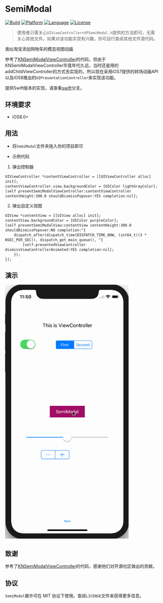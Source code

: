 # SemiModal

[![Build](https://img.shields.io/wercker/ci/wercker/docs.svg)]()
[![Platform](https://img.shields.io/badge/platform-iOS-blue.svg?style=flat)]()
[![Language](https://img.shields.io/badge/platform-Objective%20C-blue.svg?style=flat)]()
[![License](https://img.shields.io/badge/license-MIT-orange.svg?style=flat)]()

> 使用者只需关心`UIViewController+XPSemiModal.h`提供的方法即可，无需关心其他文件。如果对该功能实现有兴趣，你可自行查阅其他文件源代码。

类似淘宝添加购物车的模态视图动画

参考了[KNSemiModalViewController](https://github.com/kentnguyen/KNSemiModalViewController)的代码，但由于KNSemiModalViewController毕竟年代久远，当时还是用的addChildViewController的方式去实现的，所以现在采用iOS7提供的转场动画API以及iOS8推出的`UIPresentationController`来实现该功能。

提供Swift版本的实现，请查看[swift](https://github.com/xiaopin/SemiModal/tree/swift)分支。


## 环境要求

- iOS8.0+


## 用法

- 将`SemiModal`文件夹拖入你的项目即可

- 示例代码

1. 弹出控制器

```ObjC
UIViewController *contentViewController = [[UIViewController alloc] init];
contentViewController.view.backgroundColor = [UIColor lightGrayColor];
[self presentSemiModalViewController:contentViewController contentHeight:300.0 shouldDismissPopover:YES completion:nil];
```

2. 弹出自定义视图

```ObjC
UIView *contentView = [[UIView alloc] init];
contentView.backgroundColor = [UIColor purpleColor];
[self presentSemiModalView:contentView contentHeight:300.0 shouldDismissPopover:NO completion:^{
	dispatch_after(dispatch_time(DISPATCH_TIME_NOW, (int64_t)(3 * NSEC_PER_SEC)), dispatch_get_main_queue(), ^{
		[self.presentedViewController dismissViewControllerAnimated:YES completion:nil];
	});
}];
```

## 演示

[![](./preview.gif)]()

## 致谢

参考了[KNSemiModalViewController](https://github.com/kentnguyen/KNSemiModalViewController)的代码，感谢他们对开源社区做出的贡献。

## 协议

`SemiModal`被许可在 MIT 协议下使用。查阅`LICENSE`文件来获得更多信息。
